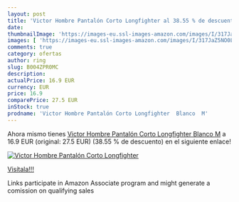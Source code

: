 ```yaml
---
layout: post
title: 'Victor Hombre Pantalón Corto Longfighter al 38.55 % de descuento'
date: 
thumbnailImage: 'https://images-eu.ssl-images-amazon.com/images/I/317JaZ5NO0L._SL200_.jpg'
images: [ 'https://images-eu.ssl-images-amazon.com/images/I/317JaZ5NO0L._SL200_.jpg' ]
comments: true
category: ofertas
author: ring
slug: B004ZPR0MC
description:
actualPrice: 16.9 EUR
currency: EUR
price: 16.9
comparePrice: 27.5 EUR
inStock: true
prodname: 'Victor Hombre Pantalón Corto Longfighter  Blanco  M'
---
```


Ahora mismo tienes [Victor Hombre Pantalón Corto Longfighter  Blanco  M](https://www.amazon.es/dp/B004ZPR0MC/?tag=tolees-21) a 16.9 EUR (original: 27.5 EUR) (38.55 %  de descuento) en el siguiente enlace!

[![Victor Hombre Pantalón Corto Longfighter](https://images-eu.ssl-images-amazon.com/images/I/317JaZ5NO0L._SL200_.jpg)](https://www.amazon.es/dp/B004ZPR0MC/?tag=tolees-21)

[Visítala!!!](https://www.amazon.es/dp/B004ZPR0MC/?tag=tolees-21)

Links participate in Amazon Associate program and might generate a comission on qualifying sales
